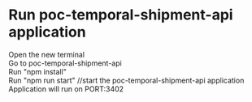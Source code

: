 # Run poc-temporal-shipment-api application
Open the new terminal\
Go to poc-temporal-shipment-api\
Run "npm install"\
Run "npm run start" //start the poc-temporal-shipment-api application\
Application will run on PORT:3402